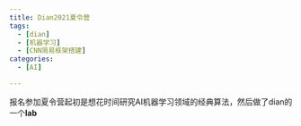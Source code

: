 ```yaml
---
title: Dian2021夏令营
tags:
  - [dian]
  - [机器学习]
  - [CNN简易框架搭建]
categories:
  - [AI]

---
```


报名参加夏令营起初是想花时间研究AI机器学习领域的经典算法，然后做了dian的一个**lab**





















